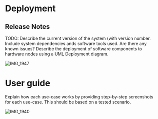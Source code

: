 # Deployment

## Release Notes
TODO: Describe the current version of the system (with version number. Include system dependencies ands software tools used.
Are there any known issues? 
Describe the deployment of software components to hardware nodes using a UML Deployment diagram.

![IMG_1947](https://github.com/a2-fasalahmed/Designated-car-parks-/assets/148769486/33ef1d55-29a5-4f2e-9ac7-cdd7e9c64827)





# User guide
 Explain how each use-case works by providing step-by-step screenshots for each use-case. This should be based on a tested scenario.


![IMG_1940](https://github.com/a2-fasalahmed/Designated-car-parks-/assets/148769486/a734c6ab-faeb-4fe1-9188-f8e20831d76f)


